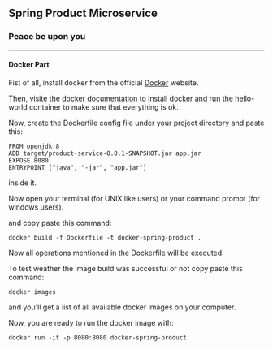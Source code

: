 ## Spring Product Microservice


### Peace be upon you

---
#### Docker Part
Fist of all, install docker from the official [Docker](https://www.docker.com/) website.

Then, visite the [docker documentation](https://docs.docker.com/) to install docker and run the hello-world container to make sure that everything is ok.

Now, create the Dockerfile config file under your project directory and paste this:

```
FROM openjdk:8
ADD target/product-service-0.0.1-SNAPSHOT.jar app.jar
EXPOSE 8080
ENTRYPOINT ["java", "-jar", "app.jar"]
```
inside it.

Now open your terminal (for UNIX like users) or your command prompt (for windows users).

and copy paste this command:

```
docker build -f Dockerfile -t docker-spring-product .
```

Now all operations mentioned in the Dockerfile will be executed.

To test weather the image build was successful or not copy paste this command:

```
docker images
```
and you'll get a list of all available docker images on your computer.

Now, you are ready to run the docker image with:
```
docker run -it -p 8080:8080 docker-spring-product
```
